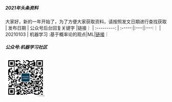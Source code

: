 ##### 2021年头条资料

大家好，新的一年开始了，为了方便大家获取资料，请按照发文日期进行查找获取
| 发布日期 | 公众号后台回复关键字 |链接｜
| :---------: | :-----:|:---:|:---:｜
| 20210103     |  机器学习 :基于概率论的观点|ML|[链接](https://github.com/probml/pml-book/releases/download/2020-12-28/pml1-2020-12-28.pdf)｜

##### 公众号:机器学习社区
<img src="/2021/pic/WechatIMG14.jpeg" width="25%">
